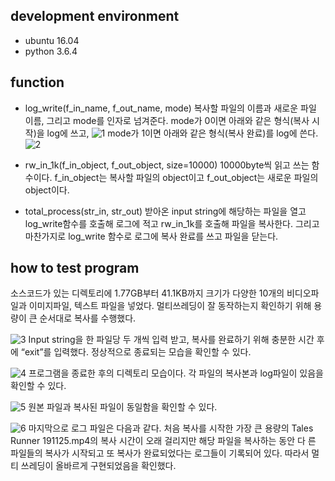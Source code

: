 ## development environment
* ubuntu 16.04
* python 3.6.4

## function
* log_write(f_in_name, f_out_name, mode)
복사할 파일의 이름과 새로운 파일 이름, 그리고 mode를 인자로 넘겨준다. 
mode가 0이면 아래와 같은 형식(복사 시작)을 log에 쓰고,
![1](https://user-images.githubusercontent.com/28529194/85282813-583b6300-b4c7-11ea-9011-19fe69de53a6.JPG)
mode가 1이면 아래와 같은 형식(복사 완료)를 log에 쓴다.
![2](https://user-images.githubusercontent.com/28529194/85282817-5a052680-b4c7-11ea-9760-497b4dd5a2bc.JPG)

* rw_in_1k(f_in_object, f_out_object, size=10000)
10000byte씩 읽고 쓰는 함수이다. f_in_object는 복사할 파일의 object이고 f_out_object는 새로운 파일의 object이다.

* total_process(str_in, str_out)
받아온 input string에 해당하는 파일을 열고 log_write함수를 호출해 로그에 적고 rw_in_1k를 호출해 파일을 복사한다. 그리고 마찬가지로 log_write 함수로 로그에 복사 완료를 쓰고 파일을 닫는다.

## how to test program
소스코드가 있는 디렉토리에 1.77GB부터 41.1KB까지 크기가 다양한 10개의 비디오파일과 이미지파일, 텍스트 파일을 넣었다. 멀티쓰레딩이 잘 동작하는지 확인하기 위해 용량이 큰 순서대로 복사를 수행했다.

![3](https://user-images.githubusercontent.com/28529194/85282818-5a9dbd00-b4c7-11ea-8c8f-56bf5a6db490.JPG)
Input string을 한 파일당 두 개씩 입력 받고, 복사를 완료하기 위해 충분한 시간 후에 “exit”를 입력했다. 정상적으로 종료되는 모습을 확인할 수 있다.

![4](https://user-images.githubusercontent.com/28529194/85282820-5b365380-b4c7-11ea-8440-9d24ee18e31a.JPG)
프로그램을 종료한 후의 디렉토리 모습이다. 각 파일의 복사본과 log파일이 있음을 확인할 수 있다.

![5](https://user-images.githubusercontent.com/28529194/85282826-5c678080-b4c7-11ea-8171-01f408a51839.JPG)
원본 파일과 복사된 파일이 동일함을 확인할 수 있다.

![6](https://user-images.githubusercontent.com/28529194/85282831-5d001700-b4c7-11ea-9b9d-e533dc6f5f0c.JPG)
마지막으로 로그 파일은 다음과 같다. 처음 복사를 시작한 가장 큰 용량의 Tales Runner 191125.mp4의 복사 시간이 오래 걸리지만 해당 파일을 복사하는 동안 다
른 파일들의 복사가 시작되고 또 복사가 완료되었다는 로그들이 기록되어 있다. 따라서 멀티 쓰레딩이 올바르게 구현되었음을 확인했다.
